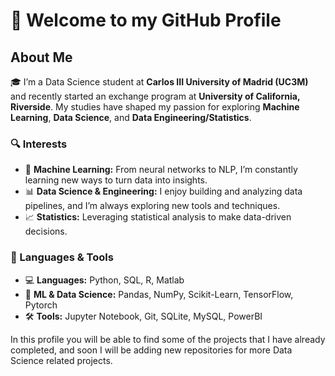# 👋 Welcome to my GitHub Profile

## About Me
🎓 I’m a Data Science student at **Carlos III University of Madrid (UC3M)** and recently started an exchange program at **University of California, Riverside**. My studies have shaped my passion for exploring **Machine Learning**, **Data Science**, and **Data Engineering/Statistics**.

### 🔍 Interests
- 🧠 **Machine Learning:** From neural networks to NLP, I’m constantly learning new ways to turn data into insights.
- 📊 **Data Science & Engineering:** I enjoy building and analyzing data pipelines, and I’m always exploring new tools and techniques.
- 📈 **Statistics:** Leveraging statistical analysis to make data-driven decisions.

### 🔧 Languages & Tools
- 💻 **Languages:** Python, SQL, R, Matlab
- 🔢 **ML & Data Science:** Pandas, NumPy, Scikit-Learn, TensorFlow, Pytorch
- 🛠 **Tools:** Jupyter Notebook, Git, SQLite, MySQL, PowerBI

In this profile you will be able to find some of the projects that I have already completed, and soon I will be adding new repositories for more Data Science related projects.
<!---
Lauren-23/Lauren-23 is a ✨ special ✨ repository because its `README.md` (this file) appears on your GitHub profile.
You can click the Preview link to take a look at your changes.
--->
